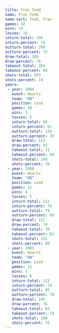 ```yaml
---
title: Fran Todd
name: Fran Todd
name-sort: Todd, Fran
games: 32
wins: 14
losses: 18
inturn-total: 295
inturn-percent: 74
outturn-total: 298
outturn-percent: 75
draw-total: 389
draw-percent: 78
takeout-total: 204
takeout-percent: 68
shots-total: 593
shots-percent: 74
years:
 - year: 1984
   event: Hearts
   team: "ON"
   position: Lead
   games: 10
   wins: 5
   losses: 5
   inturn-total: 60
   inturn-percent: 81
   outturn-total: 134
   outturn-percent: 76
   draw-total: 123
   draw-percent: 83
   takeout-total: 71
   takeout-percent: 69
   shots-total: 194
   shots-percent: 78
 - year: 1989
   event: Hearts
   team: "ON"
   position: Lead
   games: 11
   wins: 4
   losses: 7
   inturn-total: 112
   inturn-percent: 70
   outturn-total: 79
   outturn-percent: 69
   draw-total: 121
   draw-percent: 74
   takeout-total: 70
   takeout-percent: 61
   shots-total: 191
   shots-percent: 69
 - year: 2003
   event: Hearts
   team: "ON"
   position: Lead
   games: 11
   wins: 5
   losses: 6
   inturn-total: 123
   inturn-percent: 74
   outturn-total: 85
   outturn-percent: 78
   draw-total: 145
   draw-percent: 76
   takeout-total: 63
   takeout-percent: 74
   shots-total: 208
   shots-percent: 75
---
```

